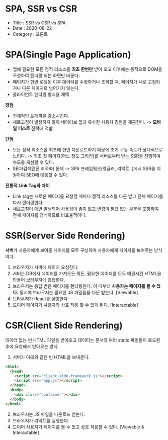 # SPA, SSR vs CSR

- Title : SSR vs CSR vs SPA
- Date : 2020-08-22
- Category : 프론트

# SPA(Single Page Application)

- 앱에 필요한 모든 정적 리소스를 **최초 한번만** 받아 오고 이후에는 동적으로 DOM을 구성하여 렌더링 되는 화면만 바꾼다.
- 페이지가 한번 로딩된 이후 데이터를 수정하거나 조회할 때, 페이지가 새로 고침되거나 다른 페이지로 넘어가지 않는다.
- 클라이언트 렌더링 방식을 채택

**장점**
- 전체적인 트래픽을 감소시킨다.
- 새로고침이 발생하지 않아 네이티브 앱과 유사한 사용자 경험을 제공한다. -> **모바일 퍼스트** 전략에 적합

**단점**
- 모든 정적 리소스를 최초에 한번 다운로드하기 때문에 초기 구동 속도가 상대적으로 느리다. -> 최초 첫 페이지(어느 정도 그려진)를 서버로부터 받는 SSR을 진행하여 속도를 개선할 수 있다.
- SEO(검색엔진 최적화) 문제 -> SPA 프레임워크(앵귤러, 리액트..)에서 SSR을 지원하여 SEO에 대응할 수 있다.

**전통적 Link Tag와 차이**
- Link tag는 새로운 페이지를 요청할 때마다 정적 리소스를 다운 받고 전체 페이지를 다시 렌더링한다.   
- 새로고침이 매번 발생되어 사용성이 좋지 않고 변경이 필요 없는 부분을 포함하여 전체 페이지를 갱식하므로 비효율적이다.

# SSR(Server Side Rendering)
**서버**가 사용자에게 보여줄 페이지를 모두 구성하여 사용자에게 페이지를 보여주는 방식이다.

1. 브라우저가 서버에 페이지 요청한다.
2. 서버는 DB에서 데이터를 가져오든 뭐든, 필요한 데이터를 모두 매핑시킨 HTML을 만들어 브라우저에 응답한다.
3. 브라우저는 응답 받은 페이지를 렌더링한다. 이 때부터 **사용자는 페이지를 볼 수 있다.** 동시에 브라우저는 필요한 JS 파일들을 다운 받는다. [Viewable]
4. 브라우저가 React를 실행한다.
5. 드디어 페이지가 사용자와 상호 작용 할 수 있게 된다. [Interactable]

# CSR(Client Side Rendering)
데이터 없는 빈 HTML 파일을 받아오고 데이터는 문서와 여러 static 파일들이 로드된 후에 요청해서 받아오는 방식

1. 서버가 아래와 같은 빈 HTML을 보내준다.

```html
<html>
  <head>
    <script src="client-side-framework.js"></script>
    <script src="app.js"></script>
  </head>
  <body>
    <div class="container"></div>
  </body>
</html>
```

2. 브라우저는 JS 파일을 다운로드 받는다.
3. 브라우저가 리액트를 실행한다.
4. 드디어 사용자가 페이지를 볼 수 있고 상호 작용할 수 있다. [Viewable & Interactable]
